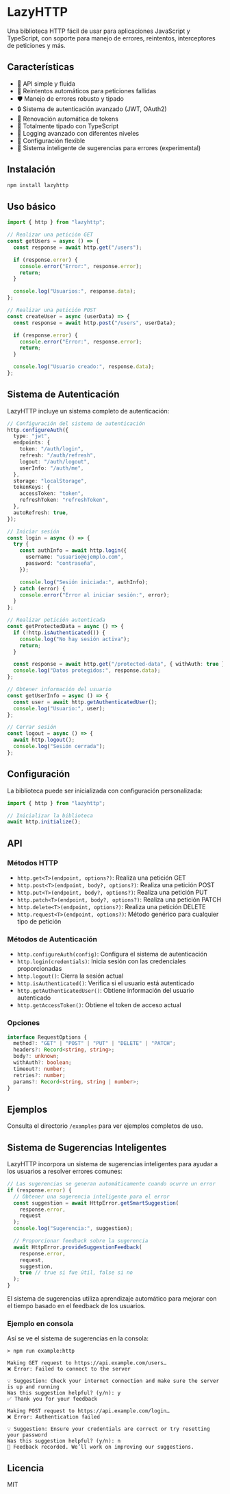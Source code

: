 # LazyHTTP

Una biblioteca HTTP fácil de usar para aplicaciones JavaScript y TypeScript, con soporte para manejo de errores, reintentos, interceptores de peticiones y más.

## Características

- 🚀 API simple y fluida
- 🔄 Reintentos automáticos para peticiones fallidas
- 🛡️ Manejo de errores robusto y tipado
- 🔒 Sistema de autenticación avanzado (JWT, OAuth2)
- 🔁 Renovación automática de tokens
- 🧩 Totalmente tipado con TypeScript
- 📝 Logging avanzado con diferentes niveles
- 🔧 Configuración flexible
- 🧠 Sistema inteligente de sugerencias para errores (experimental)

## Instalación

```bash
npm install lazyhttp
```

## Uso básico

```typescript
import { http } from "lazyhttp";

// Realizar una petición GET
const getUsers = async () => {
  const response = await http.get("/users");

  if (response.error) {
    console.error("Error:", response.error);
    return;
  }

  console.log("Usuarios:", response.data);
};

// Realizar una petición POST
const createUser = async (userData) => {
  const response = await http.post("/users", userData);

  if (response.error) {
    console.error("Error:", response.error);
    return;
  }

  console.log("Usuario creado:", response.data);
};
```

## Sistema de Autenticación

LazyHTTP incluye un sistema completo de autenticación:

```typescript
// Configuración del sistema de autenticación
http.configureAuth({
  type: "jwt",
  endpoints: {
    token: "/auth/login",
    refresh: "/auth/refresh",
    logout: "/auth/logout",
    userInfo: "/auth/me",
  },
  storage: "localStorage",
  tokenKeys: {
    accessToken: "token",
    refreshToken: "refreshToken",
  },
  autoRefresh: true,
});

// Iniciar sesión
const login = async () => {
  try {
    const authInfo = await http.login({
      username: "usuario@ejemplo.com",
      password: "contraseña",
    });

    console.log("Sesión iniciada:", authInfo);
  } catch (error) {
    console.error("Error al iniciar sesión:", error);
  }
};

// Realizar petición autenticada
const getProtectedData = async () => {
  if (!http.isAuthenticated()) {
    console.log("No hay sesión activa");
    return;
  }

  const response = await http.get("/protected-data", { withAuth: true });
  console.log("Datos protegidos:", response.data);
};

// Obtener información del usuario
const getUserInfo = async () => {
  const user = await http.getAuthenticatedUser();
  console.log("Usuario:", user);
};

// Cerrar sesión
const logout = async () => {
  await http.logout();
  console.log("Sesión cerrada");
};
```

## Configuración

La biblioteca puede ser inicializada con configuración personalizada:

```typescript
import { http } from "lazyhttp";

// Inicializar la biblioteca
await http.initialize();
```

## API

### Métodos HTTP

- `http.get<T>(endpoint, options?)`: Realiza una petición GET
- `http.post<T>(endpoint, body?, options?)`: Realiza una petición POST
- `http.put<T>(endpoint, body?, options?)`: Realiza una petición PUT
- `http.patch<T>(endpoint, body?, options?)`: Realiza una petición PATCH
- `http.delete<T>(endpoint, options?)`: Realiza una petición DELETE
- `http.request<T>(endpoint, options?)`: Método genérico para cualquier tipo de petición

### Métodos de Autenticación

- `http.configureAuth(config)`: Configura el sistema de autenticación
- `http.login(credentials)`: Inicia sesión con las credenciales proporcionadas
- `http.logout()`: Cierra la sesión actual
- `http.isAuthenticated()`: Verifica si el usuario está autenticado
- `http.getAuthenticatedUser()`: Obtiene información del usuario autenticado
- `http.getAccessToken()`: Obtiene el token de acceso actual

### Opciones

```typescript
interface RequestOptions {
  method?: "GET" | "POST" | "PUT" | "DELETE" | "PATCH";
  headers?: Record<string, string>;
  body?: unknown;
  withAuth?: boolean;
  timeout?: number;
  retries?: number;
  params?: Record<string, string | number>;
}
```

## Ejemplos

Consulta el directorio `/examples` para ver ejemplos completos de uso.

## Sistema de Sugerencias Inteligentes

LazyHTTP incorpora un sistema de sugerencias inteligentes para ayudar a los usuarios a resolver errores comunes:

```typescript
// Las sugerencias se generan automáticamente cuando ocurre un error
if (response.error) {
  // Obtener una sugerencia inteligente para el error
  const suggestion = await HttpError.getSmartSuggestion(
    response.error,
    request
  );
  console.log("Sugerencia:", suggestion);

  // Proporcionar feedback sobre la sugerencia
  await HttpError.provideSuggestionFeedback(
    response.error,
    request,
    suggestion,
    true // true si fue útil, false si no
  );
}
```

El sistema de sugerencias utiliza aprendizaje automático para mejorar con el tiempo basado en el feedback de los usuarios.

### Ejemplo en consola

Así se ve el sistema de sugerencias en la consola:

```
> npm run example:http

Making GET request to https://api.example.com/users…
❌ Error: Failed to connect to the server

💡 Suggestion: Check your internet connection and make sure the server is up and running
Was this suggestion helpful? (y/n): y
✅ Thank you for your feedback

Making POST request to https://api.example.com/login…
❌ Error: Authentication failed

💡 Suggestion: Ensure your credentials are correct or try resetting your password
Was this suggestion helpful? (y/n): n
📝 Feedback recorded. We’ll work on improving our suggestions.
```

## Licencia

MIT
